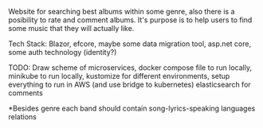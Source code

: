 Website for searching best albums within some genre, also there is a posibility to rate and comment albums. It's purpose is to help users to find some music that they will actually like.

Tech Stack: Blazor, efcore, maybe some data migration tool, asp.net core, some auth technology (identity?)

TODO: Draw scheme of microservices, docker compose file to run locally,
minikube to run locally, kustomize for different environments, setup everything to run in AWS (and use bridge to kubernetes)
elasticsearch for comments

*Besides genre each band should contain song-lyrics-speaking languages relations